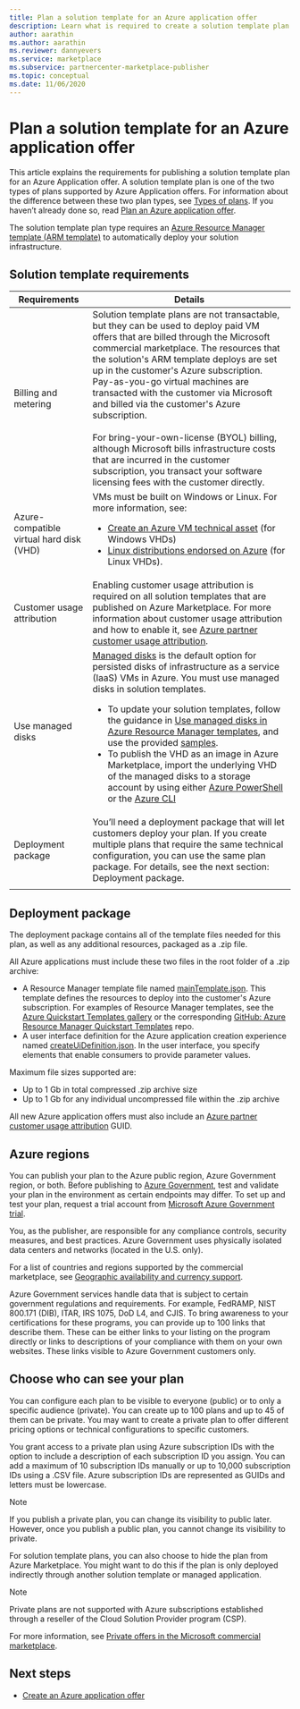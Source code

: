 ```yaml
---
title: Plan a solution template for an Azure application offer
description: Learn what is required to create a solution template plan for a new Azure application offer using the commercial marketplace portal in Microsoft Partner Center.
author: aarathin
ms.author: aarathin
ms.reviewer: dannyevers
ms.service: marketplace
ms.subservice: partnercenter-marketplace-publisher
ms.topic: conceptual
ms.date: 11/06/2020
---
```


# Plan a solution template for an Azure application offer

This article explains the requirements for publishing a solution template plan for an Azure Application offer. A solution template plan is one of the two types of plans supported by Azure Application offers. For information about the difference between these two plan types, see [Types of plans](plan-azure-application-offer.md#plans). If you haven’t already done so, read [Plan an Azure application offer](plan-azure-application-offer.md).

The solution template plan type requires an [Azure Resource Manager template (ARM template)](../azure-resource-manager/templates/overview.md) to automatically deploy your solution infrastructure.

## Solution template requirements

| Requirements | Details |
| ------------ | ------------- |
| Billing and metering | Solution template plans are not transactable, but they can be used to deploy paid VM offers that are billed through the Microsoft commercial marketplace. The resources that the solution's ARM template deploys are set up in the customer's Azure subscription. Pay-as-you-go virtual machines are transacted with the customer via Microsoft and billed via the customer's Azure subscription. <br><br> For bring-your-own-license (BYOL) billing, although Microsoft bills infrastructure costs that are incurred in the customer subscription, you transact your software licensing fees with the customer directly. |
| Azure-compatible virtual hard disk (VHD) | VMs must be built on Windows or Linux. For more information, see:<ul><li>[Create an Azure VM technical asset](./azure-vm-create-certification-faq.md#address-a-vulnerability-or-an-exploit-in-a-vm-offer) (for Windows VHDs)</li><li>[Linux distributions endorsed on Azure](../virtual-machines/linux/endorsed-distros.md) (for Linux VHDs).</li></ul> |
| Customer usage attribution | Enabling customer usage attribution is required on all solution templates that are published on Azure Marketplace. For more information about customer usage attribution and how to enable it, see [Azure partner customer usage attribution](azure-partner-customer-usage-attribution.md). |
| Use managed disks | [Managed disks](../virtual-machines/managed-disks-overview.md) is the default option for persisted disks of infrastructure as a service (IaaS) VMs in Azure. You must use managed disks in solution templates.<ul><li>To update your solution templates, follow the guidance in [Use managed disks in Azure Resource Manager templates](../virtual-machines/using-managed-disks-template-deployments.md), and use the provided [samples](https://github.com/Azure/azure-quickstart-templates).</li><li>To publish the VHD as an image in Azure Marketplace, import the underlying VHD of the managed disks to a storage account by using either [Azure PowerShell](/previous-versions/azure/virtual-machines/scripts/virtual-machines-powershell-sample-copy-managed-disks-vhd) or the [Azure CLI](/previous-versions/azure/virtual-machines/scripts/virtual-machines-cli-sample-copy-managed-disks-vhd)</ul> |
| Deployment package | You’ll need a deployment package that will let customers deploy your plan. If you create multiple plans that require the same technical configuration, you can use the same plan package. For details, see the next section: Deployment package. |
|||

## Deployment package

The deployment package contains all of the template files needed for this plan, as well as any additional resources, packaged as a .zip file.

All Azure applications must include these two files in the root folder of a .zip archive:

- A Resource Manager template file named [mainTemplate.json](../azure-resource-manager/managed-applications/publish-service-catalog-app.md?tabs=azure-powershell#create-the-arm-template). This template defines the resources to deploy into the customer's Azure subscription. For examples of Resource Manager templates, see the [Azure Quickstart Templates gallery](https://azure.microsoft.com/documentation/templates/) or the corresponding [GitHub: Azure Resource Manager Quickstart Templates](https://github.com/azure/azure-quickstart-templates) repo.
- A user interface definition for the Azure application creation experience named [createUiDefinition.json](../azure-resource-manager/managed-applications/create-uidefinition-overview.md). In the user interface, you specify elements that enable consumers to provide parameter values.

Maximum file sizes supported are:

- Up to 1 Gb in total compressed .zip archive size
- Up to 1 Gb for any individual uncompressed file within the .zip archive

All new Azure application offers must also include an [Azure partner customer usage attribution](azure-partner-customer-usage-attribution.md) GUID.

## Azure regions

You can publish your plan to the Azure public region, Azure Government region, or both. Before publishing to [Azure Government](../azure-government/documentation-government-manage-marketplace-partners.md), test and validate your plan in the environment as certain endpoints may differ. To set up and test your plan, request a trial account from [Microsoft Azure Government trial](https://azure.microsoft.com/global-infrastructure/government/request/).

You, as the publisher, are responsible for any compliance controls, security measures, and best practices. Azure Government uses physically isolated data centers and networks (located in the U.S. only).

For a list of countries and regions supported by the commercial marketplace, see [Geographic availability and currency support](marketplace-geo-availability-currencies.md).

Azure Government services handle data that is subject to certain government regulations and requirements. For example, FedRAMP, NIST 800.171 (DIB), ITAR, IRS 1075, DoD L4, and CJIS. To bring awareness to your certifications for these programs, you can provide up to 100 links that describe them. These can be either links to your listing on the program directly or links to descriptions of your compliance with them on your own websites. These links visible to Azure Government customers only.

## Choose who can see your plan

You can configure each plan to be visible to everyone (public) or to only a specific audience (private). You can create up to 100 plans and up to 45 of them can be private. You may want to create a private plan to offer different pricing options or technical configurations to specific customers.

You grant access to a private plan using Azure subscription IDs with the option to include a description of each subscription ID you assign. You can add a maximum of 10 subscription IDs manually or up to 10,000 subscription IDs using a .CSV file. Azure subscription IDs are represented as GUIDs and letters must be lowercase.

> [!NOTE]
> If you publish a private plan, you can change its visibility to public later. However, once you publish a public plan, you cannot change its visibility to private.

For solution template plans, you can also choose to hide the plan from Azure Marketplace. You might want to do this if the plan is only deployed indirectly through another solution template or managed application.

> [!NOTE]
> Private plans are not supported with Azure subscriptions established through a reseller of the Cloud Solution Provider program (CSP).

For more information, see [Private offers in the Microsoft commercial marketplace](private-offers.md).

## Next steps

- [Create an Azure application offer](azure-app-offer-setup.md)